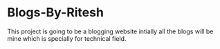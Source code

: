 # Blogs-By-Ritesh
This project is going to be a blogging website intially all the blogs will be mine which is specially for technical field.
